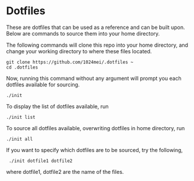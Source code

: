 # Dotfiles

These are dotfiles that can be used as a reference and can be built upon.
Below are commands to source them into your home directory.

The following commands will clone this repo into your home directory, 
and change your working directory to where these files located.
```
git clone https://github.com/1024mei/.dotfiles ~
cd .dotfiles
```

Now, running this command without any argument will prompt you 
each dotfiles available for sourcing.
```
./init
```

To display the list of dotfiles available, run
```
./init list
```

To source all dotfiles available, overwriting dotfiles in home directory, run
```
./init all
```

If you want to specify which dotfiles are to be sourced, try the following,
```
 ./init dotfile1 dotfile2
```
where dotfile1, dotfile2 are the name of the files.
